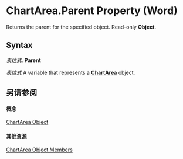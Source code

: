 
# ChartArea.Parent Property (Word)

Returns the parent for the specified object. Read-only  **Object**.


## Syntax

 _表达式_. **Parent**

 _表达式_ A variable that represents a **[ChartArea](7b3384df-f331-033d-4dfa-ee2ff26111c6.md)** object.


## 另请参阅


#### 概念


[ChartArea Object](7b3384df-f331-033d-4dfa-ee2ff26111c6.md)
#### 其他资源


[ChartArea Object Members](http://msdn.microsoft.com/library/b40e1e67-d61d-f0e2-67d8-b98bb035b3ba%28Office.15%29.aspx)
